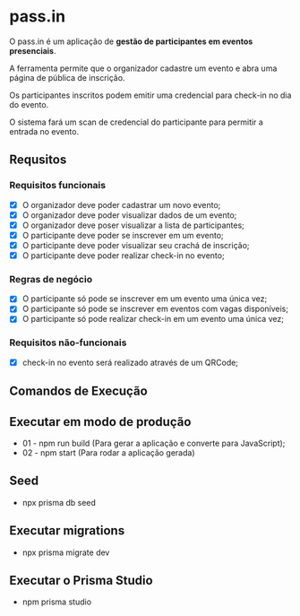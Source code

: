 # pass.in

O pass.in é um aplicação de **gestão de participantes em eventos presenciais**.

A ferramenta permite que o organizador cadastre um evento e abra uma página de pública de inscrição.

Os participantes inscritos podem emitir uma credencial para check-in no dia do evento.

O sistema fará um scan de credencial do participante para permitir a entrada no evento.

## Requsitos

### Requisitos funcionais

- [x] O organizador deve poder cadastrar um novo evento;
- [x] O organizador deve poder visualizar dados de um evento;
- [x] O organizador deve poser visualizar a lista de participantes;
- [x] O participante deve poder se inscrever em um evento;
- [x] O participante deve poder visualizar seu crachá de inscrição;
- [x] O participante deve poder realizar check-in no evento;

### Regras de negócio

- [x] O participante só pode se inscrever em um evento uma única vez;
- [x] O participante só pode se inscrever em eventos com vagas disponíveis;
- [x] O participante só pode realizar check-in em um evento uma única vez;

### Requisitos não-funcionais

- [x] check-in no evento será realizado através de um QRCode;

## Comandos de Execução

## Executar em modo de produção
- 01 - npm run build (Para gerar a aplicação e converte para JavaScript);
- 02 - npm start (Para rodar a aplicação gerada)

## Seed
- npx prisma db seed

## Executar migrations
- npx prisma migrate dev

## Executar o Prisma Studio
- npm prisma studio